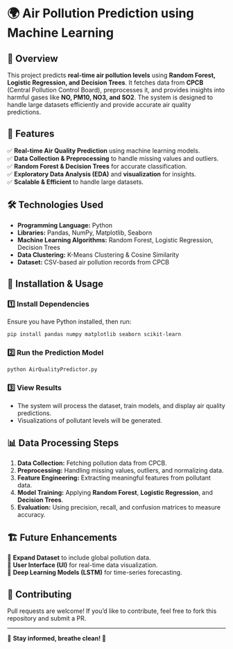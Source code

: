 # 🌍 Air Pollution Prediction using Machine Learning

## 📌 Overview

This project predicts **real-time air pollution levels** using **Random Forest, Logistic Regression, and Decision Trees**. It fetches data from **CPCB** (Central Pollution Control Board), preprocesses it, and provides insights into harmful gases like **NO, PM10, NO3, and SO2**. The system is designed to handle large datasets efficiently and provide accurate air quality predictions.

## 🚀 Features

✅ **Real-time Air Quality Prediction** using machine learning models.  
✅ **Data Collection & Preprocessing** to handle missing values and outliers.  
✅ **Random Forest & Decision Trees** for accurate classification.  
✅ **Exploratory Data Analysis (EDA)** and **visualization** for insights.  
✅ **Scalable & Efficient** to handle large datasets.  

## 🛠️ Technologies Used

- **Programming Language:** Python  
- **Libraries:** Pandas, NumPy, Matplotlib, Seaborn  
- **Machine Learning Algorithms:** Random Forest, Logistic Regression, Decision Trees  
- **Data Clustering:** K-Means Clustering & Cosine Similarity  
- **Dataset:** CSV-based air pollution records from CPCB  

## 📜 Installation & Usage
### 1️⃣ Install Dependencies
Ensure you have Python installed, then run:
```sh
pip install pandas numpy matplotlib seaborn scikit-learn
```

### 2️⃣ Run the Prediction Model
```sh
python AirQualityPredictor.py
```

### 3️⃣ View Results

- The system will process the dataset, train models, and display air quality predictions.
- Visualizations of pollutant levels will be generated.

## 📊 Data Processing Steps

1. **Data Collection:** Fetching pollution data from CPCB.
2. **Preprocessing:** Handling missing values, outliers, and normalizing data.
3. **Feature Engineering:** Extracting meaningful features from pollutant data.
4. **Model Training:** Applying **Random Forest**, **Logistic Regression**, and **Decision Trees**.
5. **Evaluation:** Using precision, recall, and confusion matrices to measure accuracy.

## 🏗️ Future Enhancements

🔹 **Expand Dataset** to include global pollution data.  
🔹 **User Interface (UI)** for real-time data visualization.  
🔹 **Deep Learning Models (LSTM)** for time-series forecasting.  

## 🤝 Contributing

Pull requests are welcome! If you’d like to contribute, feel free to fork this repository and submit a PR.

---

📌 **Stay informed, breathe clean! 🌱**

